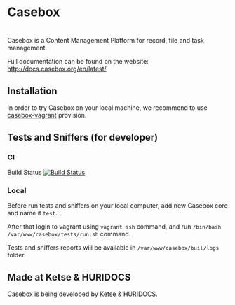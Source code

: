 # Casebox
#

Casebox is a Content Management Platform for record, file and task management.

Full documentation can be found on the website:
http://docs.casebox.org/en/latest/


## Installation

In order to try Casebox on your local machine, we recommend to use [casebox-vagrant](https://github.com/apprio/casebox-vagrant.git) provision.


## Tests and Sniffers (for developer)

### CI

Build Status [![Build Status](http://ci.casebox.org:8080/buildStatus/icon?job=casebox/development)](http://ci.casebox.org:8080/job/casebox/job/development)

### Local

Before run tests and sniffers on your local computer, add new Casebox core and name it `test`.

After that login to vagrant using `vagrant ssh` command, and run `/bin/bash /var/www/casebox/tests/run.sh` command.

Tests and sniffers reports will be available in `/var/www/casebox/buil/logs` folder.


## Made at Ketse & HURIDOCS

Casebox is being developed by [Ketse](https://www.ketse.com/) & [HURIDOCS](https://www.huridocs.org/).
